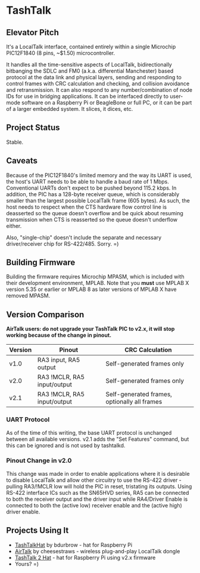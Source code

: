 # TashTalk

## Elevator Pitch

It's a LocalTalk interface, contained entirely within a single Microchip PIC12F1840 (8 pins, ~$1.50) microcontroller.

It handles all the time-sensitive aspects of LocalTalk, bidirectionally bitbanging the SDLC and FM0 (a.k.a. differential
Manchester) based protocol at the data link and physical layers, sending and responding to control frames with CRC
calculation and checking, and collision avoidance and retransmission. It can also respond to any number/combination of
node IDs for use in bridging applications. It can be interfaced directly to user-mode software on a Raspberry Pi or 
BeagleBone or full PC, or it can be part of a larger embedded system. It slices, it dices, etc.


## Project Status

Stable.


## Caveats

Because of the PIC12F1840's limited memory and the way its UART is used, the host's UART needs to be able to handle a baud
rate of 1 Mbps. Conventional UARTs don't expect to be pushed beyond 115.2 kbps. In addition, the PIC has a 128-byte receiver
queue, which is considerably smaller than the largest possible LocalTalk frame (605 bytes). As such, the host needs to respect
when the CTS hardware flow control line is deasserted so the queue doesn't overflow and be quick about resuming transmission
when CTS is reasserted so the queue doesn't underflow either.

Also, "single-chip" doesn't include the separate and necessary driver/receiver chip for RS-422/485. Sorry. =)


## Building Firmware

Building the firmware requires Microchip MPASM, which is included with their development environment, MPLAB.  Note that you **must** use MPLAB X version 5.35 or earlier or MPLAB 8 as later versions of MPLAB X have removed MPASM.


## Version Comparison

**AirTalk users: do not upgrade your TashTalk PIC to v2.x, it will stop working because of the change in pinout.**

| Version | Pinout                      | CRC Calculation                              |
| ------- | --------------------------- | -------------------------------------------- |
| v1.0    | RA3 input, RA5 output       | Self-generated frames only                   |
| v2.0    | RA3 !MCLR, RA5 input/output | Self-generated frames only                   |
| v2.1    | RA3 !MCLR, RA5 input/output | Self-generated frames, optionally all frames |


### UART Protocol

As of the time of this writing, the base UART protocol is unchanged between all available versions.  v2.1 adds the "Set Features"
command, but this can be ignored and is not used by tashtalkd.


### Pinout Change in v2.0

This change was made in order to enable applications where it is desirable to disable LocalTalk and allow other circuitry to use
the RS-422 driver - pulling RA3/!MCLR low will hold the PIC in reset, tristating its outputs.  Using RS-422 interface ICs such as
the SN65HVD series, RA5 can be connected to both the receiver output and the driver input while RA4/Driver Enable is connected to
both the (active low) receiver enable and the (active high) driver enable.


## Projects Using It

* [TashTalkHat](https://68kmla.org/bb/index.php?threads/tashtalk-single-chip-localtalk-interface.38955/page-4#post-422138)
  by bdurbrow - hat for Raspberry Pi
* [AirTalk](https://68kmla.org/bb/index.php?threads/introducing-and-interest-check-airtalk-wireless-plug-and-play-localtalk-dongles.39661/)
  by cheesestraws - wireless plug-and-play LocalTalk dongle
* [TashTalk 2 Hat](https://github.com/lampmerchant/tashtalk/tree/main/tashtalk2-rpihat) - hat for Raspberry Pi using v2.x firmware
* Yours? =)
